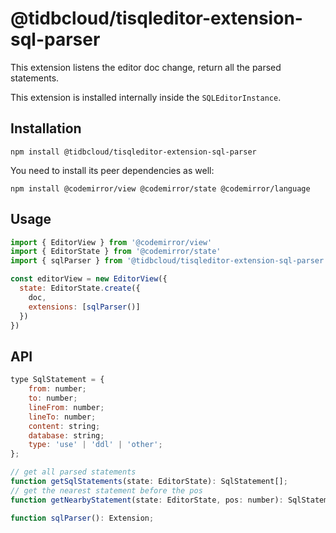 # @tidbcloud/tisqleditor-extension-sql-parser

This extension listens the editor doc change, return all the parsed statements.

This extension is installed internally inside the `SQLEditorInstance`.

## Installation

```shell
npm install @tidbcloud/tisqleditor-extension-sql-parser
```

You need to install its peer dependencies as well:

```shell
npm install @codemirror/view @codemirror/state @codemirror/language
```

## Usage

```js
import { EditorView } from '@codemirror/view'
import { EditorState } from '@codemirror/state'
import { sqlParser } from '@tidbcloud/tisqleditor-extension-sql-parser'

const editorView = new EditorView({
  state: EditorState.create({
    doc,
    extensions: [sqlParser()]
  })
})
```

## API

```js
type SqlStatement = {
    from: number;
    to: number;
    lineFrom: number;
    lineTo: number;
    content: string;
    database: string;
    type: 'use' | 'ddl' | 'other';
};

// get all parsed statements
function getSqlStatements(state: EditorState): SqlStatement[];
// get the nearest statement before the pos
function getNearbyStatement(state: EditorState, pos: number): SqlStatement | undefined;

function sqlParser(): Extension;
```
